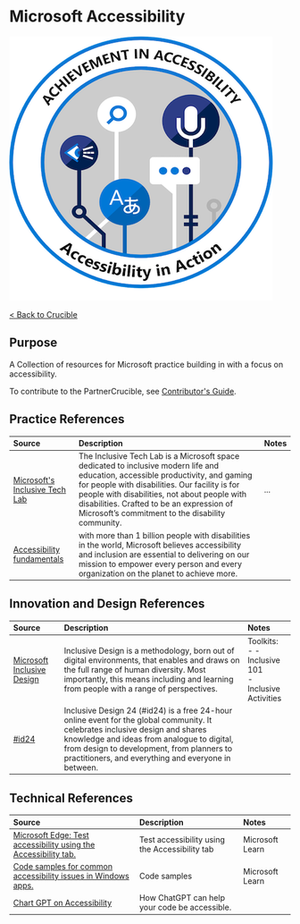 # Microsoft Accessibility

![PowerApps](./Library/Acc%2BBadge%2Bv4.png)


[< Back to Crucible](./)

## Purpose
A Collection of resources for Microsoft practice building in with a focus on accessibility.  

To contribute to the PartnerCrucible, see [Contributor's Guide](ContributorsGuide).

## Practice References

Source | Description | Notes
:----- | :---------- | :-----
[Microsoft's Inclusive Tech Lab](https://www.microsoft.com/en-us/inclusive-tech-lab/) | The Inclusive Tech Lab is a Microsoft space dedicated to inclusive modern life and education, accessible productivity, and gaming for people with disabilities. Our facility is for people with disabilities, not about people with disabilities. Crafted to be an expression of Microsoft’s commitment to the disability community. | ...
[Accessibility fundamentals](https://docs.microsoft.com/en-ca/training/paths/accessibility-fundamentals/) | with more than 1 billion people with disabilities in the world, Microsoft believes accessibility and inclusion are essential to delivering on our mission to empower every person and every organization on the planet to achieve more.|

## Innovation and Design References
Source | Description | Notes
:----- | :---------- | :-----
[Microsoft Inclusive Design](https://www.microsoft.com/design/inclusive/) | Inclusive Design is a methodology, born out of digital environments, that enables and draws on the full range of human diversity. Most importantly, this means including and learning from people with a range of perspectives. | Toolkits:<br> - - Inclusive 101 <br> - Inclusive Activities
[#id24](https://inclusivedesign24.org/) | Inclusive Design 24 (#id24) is a free 24-hour online event for the global community. It celebrates inclusive design and shares knowledge and ideas from analogue to digital, from design to development, from planners to practitioners, and everything and everyone in between. | 

## Technical References

Source | Description | Notes
:----- | :---------- | :-----
[Microsoft Edge: Test accessibility using the Accessibility tab.](https://learn.microsoft.com/en-us/microsoft-edge/devtools-guide-chromium/accessibility/accessibility-tab)| Test accessibility using the Accessibility tab | Microsoft Learn
[Code samples for common accessibility issues in Windows apps.](https://learn.microsoft.com/en-us/accessibility-tools-docs/)| Code samples| Microsoft Learn
[Chart GPT on Accessibility](https://dev.to/devsatasurion/how-chatgpt-can-help-your-code-be-accessible-2kfk)| How ChatGPT can help your code be accessible. | 

